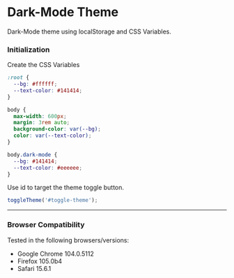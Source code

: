 # Dark-Mode Theme

Dark-Mode theme using localStorage and CSS Variables.

### Initialization

Create the CSS Variables

```css
:root {
  --bg: #ffffff;
  --text-color: #141414;
}

body {
  max-width: 600px;
  margin: 3rem auto;
  background-color: var(--bg);
  color: var(--text-color);
}

body.dark-mode {
  --bg: #141414;
  --text-color: #eeeeee;
}
```

Use id to target the theme toggle button.

```javascript
toggleTheme('#toggle-theme');
```

---

### Browser Compatibility

Tested in the following browsers/versions:

- Google Chrome 104.0.5112
- Firefox 105.0b4
- Safari 15.6.1